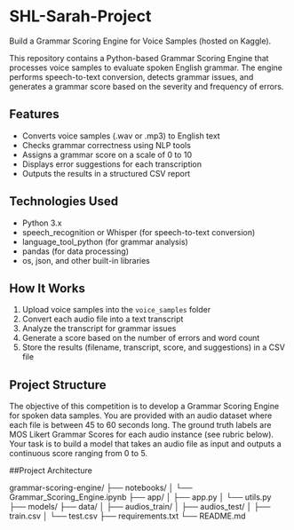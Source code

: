 # SHL-Sarah-Project
Build a Grammar Scoring Engine for Voice Samples (hosted on Kaggle).

This repository contains a Python-based Grammar Scoring Engine that processes voice samples to evaluate spoken English grammar. The engine performs speech-to-text conversion, detects grammar issues, and generates a grammar score based on the severity and frequency of errors.

## Features

- Converts voice samples (.wav or .mp3) to English text
- Checks grammar correctness using NLP tools
- Assigns a grammar score on a scale of 0 to 10
- Displays error suggestions for each transcription
- Outputs the results in a structured CSV report

## Technologies Used

- Python 3.x
- speech_recognition or Whisper (for speech-to-text conversion)
- language_tool_python (for grammar analysis)
- pandas (for data processing)
- os, json, and other built-in libraries

## How It Works

1. Upload voice samples into the `voice_samples` folder
2. Convert each audio file into a text transcript
3. Analyze the transcript for grammar issues
4. Generate a score based on the number of errors and word count
5. Store the results (filename, transcript, score, and suggestions) in a CSV file

## Project Structure

The objective of this competition is to develop a Grammar Scoring Engine for spoken data samples. You are provided with an audio dataset where each file is between 45 to 60 seconds long. The ground truth labels are MOS Likert Grammar Scores for each audio instance (see rubric below). Your task is to build a model that takes an audio file as input and outputs a continuous score ranging from 0 to 5.

##Project Architecture

grammar-scoring-engine/
├── notebooks/
│   └── Grammar_Scoring_Engine.ipynb
├── app/
│   ├── app.py
│   └── utils.py
├── models/
├── data/
│   ├── audios_train/
│   ├── audios_test/
│   ├── train.csv
│   └── test.csv
├── requirements.txt
└── README.md
